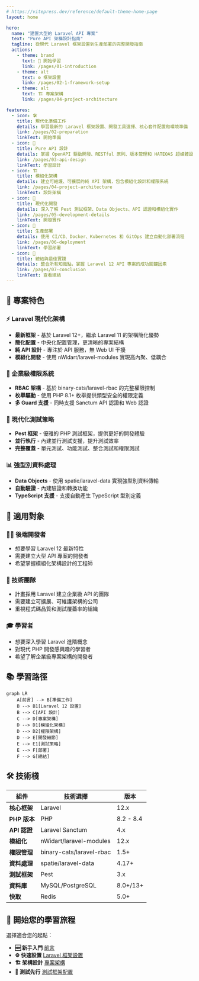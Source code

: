 ```yaml
---
# https://vitepress.dev/reference/default-theme-home-page
layout: home

hero:
  name: "建置大型的 Laravel API 專案"
  text: "Pure API 架構設計指南"
  tagline: 從現代 Laravel 框架設置到生產部署的完整開發指南
  actions:
    - theme: brand
      text: 🚀 開始學習
      link: /pages/01-introduction
    - theme: alt
      text: ⚙️ 框架設置
      link: /pages/02-1-framework-setup
    - theme: alt
      text: 🏗️ 專案架構
      link: /pages/04-project-architecture

features:
  - icon: 🛠️
    title: 現代化準備工作
    details: 學習最新的 Laravel 框架設置、開發工具選擇、核心套件配置和環境準備
    link: /pages/02-preparation
    linkText: 開始準備
  - icon: 🎯
    title: Pure API 設計
    details: 掌握 OpenAPI 驅動開發、RESTful 原則、版本管理和 HATEOAS 超媒體設計
    link: /pages/03-api-design
    linkText: 學習設計
  - icon: 🏗️
    title: 模組化架構
    details: 建立可維護、可擴展的純 API 架構，包含模組化設計和權限系統
    link: /pages/04-project-architecture
    linkText: 設計架構
  - icon: 🧪
    title: 現代化開發
    details: 深入了解 Pest 測試框架、Data Objects、API 認證和模組化實作
    link: /pages/05-development-details
    linkText: 開發實作
  - icon: 🚀
    title: 生產部署
    details: 使用 CI/CD、Docker、Kubernetes 和 GitOps 建立自動化部署流程
    link: /pages/06-deployment
    linkText: 學習部署
  - icon: 🎊
    title: 總結與最佳實踐
    details: 整合所有知識點，掌握 Laravel 12 API 專案的成功關鍵因素
    link: /pages/07-conclusion
    linkText: 查看總結
---
```


## 🌟 專案特色

### ⚡ Laravel 現代化架構
- **最新框架** - 基於 Laravel 12+，繼承 Laravel 11 的架構簡化優勢
- **簡化配置** - 中央化配置管理，更清晰的專案結構
- **純 API 設計** - 專注於 API 服務，無 Web UI 干擾
- **模組化開發** - 使用 nWidart/laravel-modules 實現高內聚、低耦合

### 🔐 企業級權限系統
- **RBAC 架構** - 基於 binary-cats/laravel-rbac 的完整權限控制
- **枚舉驅動** - 使用 PHP 8.1+ 枚舉提供類型安全的權限定義
- **多 Guard 支援** - 同時支援 Sanctum API 認證和 Web 認證

### 🧪 現代化測試策略
- **Pest 框架** - 優雅的 PHP 測試框架，提供更好的開發體驗
- **並行執行** - 內建並行測試支援，提升測試效率
- **完整覆蓋** - 單元測試、功能測試、整合測試和權限測試

### 📊 強型別資料處理
- **Data Objects** - 使用 spatie/laravel-data 實現強型別資料傳輸
- **自動驗證** - 內建驗證和轉換功能
- **TypeScript 支援** - 支援自動產生 TypeScript 型別定義

## 🎯 適用對象

### 👩‍💻 後端開發者
- 想要學習 Laravel 12 最新特性
- 需要建立大型 API 專案的開發者
- 希望掌握模組化架構設計的工程師

### 🏢 技術團隊
- 計畫採用 Laravel 建立企業級 API 的團隊
- 需要建立可擴展、可維護架構的公司
- 重視程式碼品質和測試覆蓋率的組織

### 🎓 學習者
- 想要深入學習 Laravel 進階概念
- 對現代 PHP 開發感興趣的學習者
- 希望了解企業級專案架構的開發者

## 📚 學習路徑

```mermaid
graph LR
    A[前言] --> B[準備工作]
    B --> B1[Laravel 12 設置]
    B --> C[API 設計]
    C --> D[專案架構]
    D --> D1[模組化架構]
    D --> D2[權限架構]
    D --> E[開發細節]
    E --> E1[測試策略]
    E --> F[部署]
    F --> G[總結]
```

## 🛠️ 技術棧

| 組件 | 技術選擇 | 版本 |
|------|----------|------|
| **核心框架** | Laravel | 12.x |
| **PHP 版本** | PHP | 8.2 - 8.4 |
| **API 認證** | Laravel Sanctum | 4.x |
| **模組化** | nWidart/laravel-modules | 12.x |
| **權限管理** | binary-cats/laravel-rbac | 1.5+ |
| **資料處理** | spatie/laravel-data | 4.17+ |
| **測試框架** | Pest | 3.x |
| **資料庫** | MySQL/PostgreSQL | 8.0+/13+ |
| **快取** | Redis | 5.0+ |

## 🎉 開始您的學習旅程

選擇適合您的起點：

- **🆕 新手入門** [前言](./pages/01-introduction.md)
- **⚙️ 快速設置** [Laravel 框架設置](./pages/02-1-framework-setup.md)
- **🏗️ 架構設計** [專案架構](./pages/04-project-architecture.md)
- **🧪 測試先行** [測試框架配置](./pages/05-1-testing.md)

